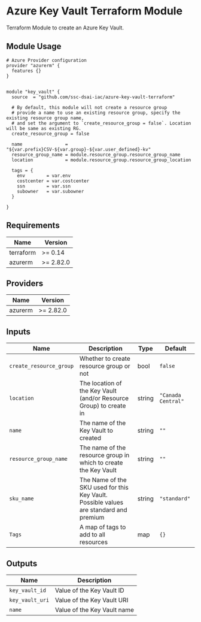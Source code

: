 # Azure Key Vault Terraform Module

Terraform Module to create an Azure Key Vault.



## Module Usage

```hcl
# Azure Provider configuration
provider "azurerm" {
  features {}
}


module "key_vault" {
  source  = "github.com/ssc-dsai-iac/azure-key-vault-terraform"

  # By default, this module will not create a resource group
  # provide a name to use an existing resource group, specify the existing resource group name,
  # and set the argument to `create_resource_group = false`. Location will be same as existing RG.
  create_resource_group = false

  name                = "${var.prefix}CSV-${var.group}-${var.user_defined}-kv"
  resource_group_name = module.resource_group.resource_group_name
  location            = module.resource_group.resource_group_location

  tags = {
    env        = var.env
    costcenter = var.costcenter
    ssn        = var.ssn
    subowner   = var.subowner
  }

}
```

## Requirements

| Name | Version |
|------|---------|
| terraform | >= 0.14 |
| azurerm | >= 2.82.0 |

## Providers

| Name | Version |
|------|---------|
| azurerm | >= 2.82.0 |

## Inputs

Name | Description | Type | Default
---- | ----------- | ---- | -------
`create_resource_group`|Whether to create resource group or not|bool|`false`
`location`|The location of the Key Vault (and/or Resource Group) to create in|string| `"Canada Central"`
`name`|The name of the Key Vault to created|string|`""`
`resource_group_name`|The name of the resource group in which to create the Key Vault|string|`""`
`sku_name`|The Name of the SKU used for this Key Vault. Possible values are standard and premium|string|`"standard"`
`Tags`|A map of tags to add to all resources|map|`{}`

## Outputs

Name | Description
---- | -----------
`key_vault_id`|Value of the Key Vault ID
`key_vault_uri`|Value of the Key Vault URI
`name`|Value of the Key Vault name
